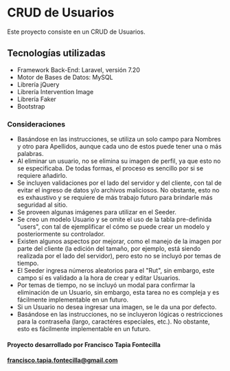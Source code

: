 # CRUD de Usuarios

Este proyecto consiste en un CRUD de Usuarios.



## Tecnologías utilizadas
- Framework Back-End: Laravel, versión 7.20
- Motor de Bases de Datos: MySQL
- Librería jQuery
- Librería Intervention Image
- Librería Faker
- Bootstrap



### Consideraciones
- Basándose en las instrucciones, se utiliza un solo campo para Nombres y otro para Apellidos, aunque cada uno de estos puede tener una o más palabras. 
- Al eliminar un usuario, no se elimina su imagen de perfil, ya que esto no se especificaba. De todas formas, el proceso es sencillo por si se requiere añadirlo.
- Se incluyen validaciones por el lado del servidor y del cliente, con tal de evitar el ingreso de datos y/o archivos maliciosos. No obstante, esto no es exhaustivo y se requiere de más trabajo futuro para brindarle más seguridad al sitio.
- Se proveen algunas imágenes para utilizar en el Seeder.
- Se creo un modelo Usuario y se omite el uso de la tabla pre-definida "users", con tal de ejemplificar el cómo se puede crear un modelo y posteriormente su controlador.
- Existen algunos aspectos por mejorar, como el manejo de la imagen por parte del cliente (la edición del tamaño, por ejemplo, está siendo realizada por el lado del servidor), pero esto no se incluyó por temas de tiempo. 
- El Seeder ingresa números aleatorios para el "Rut", sin embargo, este campo sí es validado a la hora de crear y editar Usuarios.
- Por temas de tiempo, no se incluyó un modal para confirmar la eliminación de un Usuario, sin embargo, esta tarea no es compleja y es fácilmente implementable en un futuro.
- Si un Usuario no desea ingresar una imagen, se le da una por defecto.
- Basándose en las instrucciones, no se incluyeron lógicas o restricciones para la contraseña (largo, caractéres especiales, etc.). No obstante, esto es fácilmente implementable en un futuro.

#### Proyecto desarrollado por Francisco Tapia Fontecilla
#### francisco.tapia.fontecilla@gmail.com
